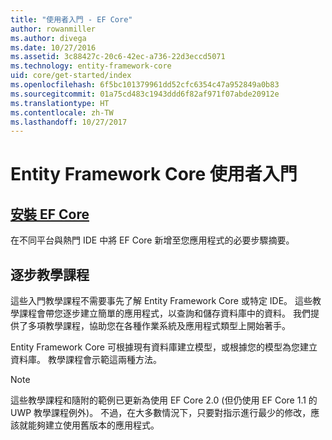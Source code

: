 ```yaml
---
title: "使用者入門 - EF Core"
author: rowanmiller
ms.author: divega
ms.date: 10/27/2016
ms.assetid: 3c88427c-20c6-42ec-a736-22d3eccd5071
ms.technology: entity-framework-core
uid: core/get-started/index
ms.openlocfilehash: 6f5bc101379961dd52cfc6354c47a952849a0b83
ms.sourcegitcommit: 01a75cd483c1943ddd6f82af971f07abde20912e
ms.translationtype: HT
ms.contentlocale: zh-TW
ms.lasthandoff: 10/27/2017
---
```

# <a name="getting-started-with-entity-framework-core"></a>Entity Framework Core 使用者入門

## <a name="installing-ef-coreinstallindexmd"></a>[安裝 EF Core](install/index.md)

在不同平台與熱門 IDE 中將 EF Core 新增至您應用程式的必要步驟摘要。

## <a name="step-by-step-tutorials"></a>逐步教學課程

這些入門教學課程不需要事先了解 Entity Framework Core 或特定 IDE。 這些教學課程會帶您逐步建立簡單的應用程式，以查詢和儲存資料庫中的資料。 我們提供了多項教學課程，協助您在各種作業系統及應用程式類型上開始著手。

Entity Framework Core 可根據現有資料庫建立模型，或根據您的模型為您建立資料庫。 教學課程會示範這兩種方法。

> [!NOTE]  
> 這些教學課程和隨附的範例已更新為使用 EF Core 2.0 (但仍使用 EF Core 1.1 的 UWP 教學課程例外)。 不過，在大多數情況下，只要對指示進行最少的修改，應該就能夠建立使用舊版本的應用程式。 

